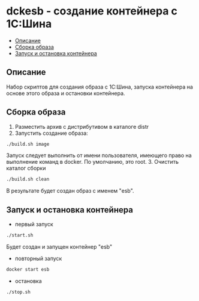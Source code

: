 # dckesb - создание контейнера с 1С:Шина

* [Описание](#Описание)
* [Сборка образа](#Сборка-образа)
* [Запуск и остановка контейнера](#Запуск-и-остановка-контейнера)

## Описание

Набор скриптов для создания образа с 1С:Шина, запуска контейнера на основе этого образа и остановки контейнера.

## Сборка образа

1. Разместить архив с дистрибутивом в каталоге distr
2. Запустить создание образа:
```sh
./build.sh image
```
Запуск следует выполнить от имени пользователя, имеющего право на выполнение команд в docker.
По умолчанию, это root.
3. Очистить каталог сборки
```sh
./build.sh clean
```

В результате будет создан образ с именем "esb".

## Запуск и остановка контейнера

- первый запуск
```sh
./start.sh
```
Будет создан и запущен контейнер "esb"
- повторный запуск
```sh
docker start esb
```
- остановка
```sh
./stop.sh
```

